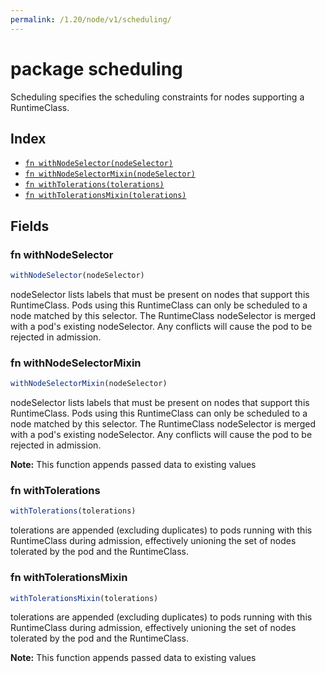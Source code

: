 ```yaml
---
permalink: /1.20/node/v1/scheduling/
---
```


# package scheduling

Scheduling specifies the scheduling constraints for nodes supporting a RuntimeClass.

## Index

* [`fn withNodeSelector(nodeSelector)`](#fn-withnodeselector)
* [`fn withNodeSelectorMixin(nodeSelector)`](#fn-withnodeselectormixin)
* [`fn withTolerations(tolerations)`](#fn-withtolerations)
* [`fn withTolerationsMixin(tolerations)`](#fn-withtolerationsmixin)

## Fields

### fn withNodeSelector

```ts
withNodeSelector(nodeSelector)
```

nodeSelector lists labels that must be present on nodes that support this RuntimeClass. Pods using this RuntimeClass can only be scheduled to a node matched by this selector. The RuntimeClass nodeSelector is merged with a pod's existing nodeSelector. Any conflicts will cause the pod to be rejected in admission.

### fn withNodeSelectorMixin

```ts
withNodeSelectorMixin(nodeSelector)
```

nodeSelector lists labels that must be present on nodes that support this RuntimeClass. Pods using this RuntimeClass can only be scheduled to a node matched by this selector. The RuntimeClass nodeSelector is merged with a pod's existing nodeSelector. Any conflicts will cause the pod to be rejected in admission.

**Note:** This function appends passed data to existing values

### fn withTolerations

```ts
withTolerations(tolerations)
```

tolerations are appended (excluding duplicates) to pods running with this RuntimeClass during admission, effectively unioning the set of nodes tolerated by the pod and the RuntimeClass.

### fn withTolerationsMixin

```ts
withTolerationsMixin(tolerations)
```

tolerations are appended (excluding duplicates) to pods running with this RuntimeClass during admission, effectively unioning the set of nodes tolerated by the pod and the RuntimeClass.

**Note:** This function appends passed data to existing values